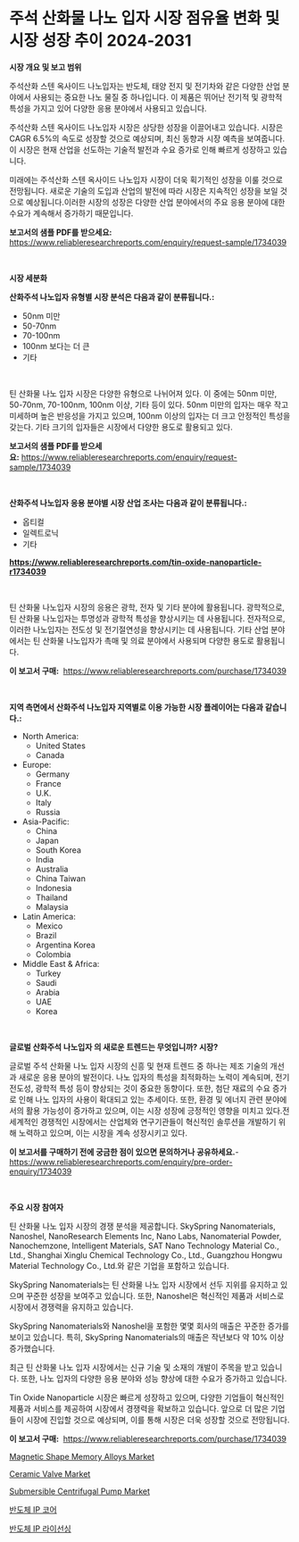 <p><h1>주석 산화물 나노 입자 시장 점유율 변화 및 시장 성장 추이 2024-2031</h1></p><p><strong>시장 개요 및 보고 범위</strong></p>
<p><p>주석산화 스텐 옥사이드 나노입자는 반도체, 태양 전지 및 전기차와 같은 다양한 산업 분야에서 사용되는 중요한 나노 물질 중 하나입니다. 이 제품은 뛰어난 전기적 및 광학적 특성을 가지고 있어 다양한 응용 분야에서 사용되고 있습니다.</p><p>주석산화 스텐 옥사이드 나노입자 시장은 상당한 성장을 이끌어내고 있습니다. 시장은 CAGR 6.5%의 속도로 성장할 것으로 예상되며, 최신 동향과 시장 예측을 보여줍니다. 이 시장은 현재 산업을 선도하는 기술적 발전과 수요 증가로 인해 빠르게 성장하고 있습니다.</p><p>미래에는 주석산화 스텐 옥사이드 나노입자 시장이 더욱 획기적인 성장을 이룰 것으로 전망됩니다. 새로운 기술의 도입과 산업의 발전에 따라 시장은 지속적인 성장을 보일 것으로 예상됩니다.이러한 시장의 성장은 다양한 산업 분야에서의 주요 응용 분야에 대한 수요가 계속해서 증가하기 때문입니다.</p></p>
<p><strong>보고서의 샘플 PDF를 받으세요:</strong> <a href="https://www.reliableresearchreports.com/enquiry/request-sample/1734039">https://www.reliableresearchreports.com/enquiry/request-sample/1734039</a></p>
<p>&nbsp;</p>
<p><strong>시장 세분화</strong></p>
<p><strong>산화주석 나노입자 유형별 시장 분석은 다음과 같이 분류됩니다.:</strong></p>
<p><ul><li>50nm 미만</li><li>50-70nm</li><li>70-100nm</li><li>100nm 보다는 더 큰</li><li>기타</li></ul></p>
<p>&nbsp;</p>
<p><p>틴 산화물 나노 입자 시장은 다양한 유형으로 나뉘어져 있다. 이 중에는 50nm 미만, 50-70nm, 70-100nm, 100nm 이상, 기타 등이 있다. 50nm 미만의 입자는 매우 작고 미세하며 높은 반응성을 가지고 있으며, 100nm 이상의 입자는 더 크고 안정적인 특성을 갖는다. 기타 크기의 입자들은 시장에서 다양한 용도로 활용되고 있다.</p></p>
<p><strong>보고서의 샘플 PDF를 받으세요:</strong>&nbsp;<a href="https://www.reliableresearchreports.com/enquiry/request-sample/1734039">https://www.reliableresearchreports.com/enquiry/request-sample/1734039</a></p>
<p>&nbsp;</p>
<p><strong> 산화주석 나노입자 응용 분야별 시장 산업 조사는 다음과 같이 분류됩니다.:</strong></p>
<p><ul><li>옵티컬</li><li>일렉트로닉</li><li>기타</li></ul></p>
<p><strong><a href="https://www.reliableresearchreports.com/tin-oxide-nanoparticle-r1734039">https://www.reliableresearchreports.com/tin-oxide-nanoparticle-r1734039</a></strong></p>
<p>&nbsp;</p>
<p><p>틴 산화물 나노입자 시장의 응용은 광학, 전자 및 기타 분야에 활용됩니다. 광학적으로, 틴 산화물 나노입자는 투명성과 광학적 특성을 향상시키는 데 사용됩니다. 전자적으로, 이러한 나노입자는 전도성 및 전기절연성을 향상시키는 데 사용됩니다. 기타 산업 분야에서는 틴 산화물 나노입자가 촉매 및 의료 분야에서 사용되며 다양한 용도로 활용됩니다.</p></p>
<p><strong>이 보고서 구매:</strong>&nbsp; <a href="https://www.reliableresearchreports.com/purchase/1734039">https://www.reliableresearchreports.com/purchase/1734039</a></p>
<p>&nbsp;</p>
<p><strong>지역 측면에서 산화주석 나노입자 지역별로 이용 가능한 시장 플레이어는 다음과 같습니다.:</strong></p>
<p><ul>
    <li>
        North America:
        <ul>
            <li>United States</li>
            <li>Canada</li>
        </ul>
    </li>
    <li>
        Europe:
        <ul>
            <li>Germany</li>
            <li>France</li>
            <li>U.K.</li>
            <li>Italy</li>
            <li>Russia</li>
        </ul>
    </li>
    <li>
        Asia-Pacific:
        <ul>
            <li>China</li>
            <li>Japan</li>
            <li>South Korea</li>
            <li>India</li>
            <li>Australia</li>
            <li>China Taiwan</li>
            <li>Indonesia</li>
            <li>Thailand</li>
            <li>Malaysia</li>
        </ul>
    </li>
    <li>
        Latin America:
        <ul>
            <li>Mexico</li>
            <li>Brazil</li>
            <li>Argentina Korea</li>
            <li>Colombia</li>
        </ul>
    </li>
    <li>
        Middle East & Africa:
        <ul>
            <li>Turkey</li>
            <li>Saudi</li>
            <li>Arabia</li>
            <li>UAE</li>
            <li>Korea</li>
        </ul>
    </li>
    </ul></p>
<p>&nbsp;</p>
<p><strong>글로벌 산화주석 나노입자 의 새로운 트렌드는 무엇입니까? 시장?</strong></p>
<p><p>글로벌 주석 산화물 나노 입자 시장의 신흥 및 현재 트렌드 중 하나는 제조 기술의 개선과 새로운 응용 분야의 발전이다. 나노 입자의 특성을 최적화하는 노력이 계속되며, 전기전도성, 광학적 특성 등이 향상되는 것이 중요한 동향이다. 또한, 첨단 재료의 수요 증가로 인해 나노 입자의 사용이 확대되고 있는 추세이다. 또한, 환경 및 에너지 관련 분야에서의 활용 가능성이 증가하고 있으며, 이는 시장 성장에 긍정적인 영향을 미치고 있다.전세계적인 경쟁적인 시장에서는 산업체와 연구기관들이 혁신적인 솔루션을 개발하기 위해 노력하고 있으며, 이는 시장을 계속 성장시키고 있다.</p></p>
<p><strong>이 보고서를 구매하기 전에 궁금한 점이 있으면 문의하거나 공유하세요.</strong>- <a href="https://www.reliableresearchreports.com/enquiry/pre-order-enquiry/1734039">https://www.reliableresearchreports.com/enquiry/pre-order-enquiry/1734039</a></p>
<p>&nbsp;</p>
<p><strong>주요 시장 참여자</strong></p>
<p><p>틴 산화물 나노 입자 시장의 경쟁 분석을 제공합니다. SkySpring Nanomaterials, Nanoshel, NanoResearch Elements Inc, Nano Labs, Nanomaterial Powder, Nanochemzone, Intelligent Materials, SAT Nano Technology Material Co., Ltd., Shanghai Xinglu Chemical Technology Co., Ltd., Guangzhou Hongwu Material Technology Co., Ltd.와 같은 기업을 포함하고 있습니다. </p><p>SkySpring Nanomaterials는 틴 산화물 나노 입자 시장에서 선두 지위를 유지하고 있으며 꾸준한 성장을 보여주고 있습니다. 또한, Nanoshel은 혁신적인 제품과 서비스로 시장에서 경쟁력을 유지하고 있습니다. </p><p>SkySpring Nanomaterials와 Nanoshel을 포함한 몇몇 회사의 매출은 꾸준한 증가를 보이고 있습니다. 특히, SkySpring Nanomaterials의 매출은 작년보다 약 10% 이상 증가했습니다. </p><p>최근 틴 산화물 나노 입자 시장에서는 신규 기술 및 소재의 개발이 주목을 받고 있습니다. 또한, 나노 입자의 다양한 응용 분야와 성능 향상에 대한 수요가 증가하고 있습니다. </p><p>Tin Oxide Nanoparticle 시장은 빠르게 성장하고 있으며, 다양한 기업들이 혁신적인 제품과 서비스를 제공하여 시장에서 경쟁력을 확보하고 있습니다. 앞으로 더 많은 기업들이 시장에 진입할 것으로 예상되며, 이를 통해 시장은 더욱 성장할 것으로 전망됩니다.</p></p>
<p><strong>이 보고서 구매:</strong>&nbsp;&nbsp;<a href="https://www.reliableresearchreports.com/purchase/1734039">https://www.reliableresearchreports.com/purchase/1734039</a></p>
<p><p><a href="https://issuu.com/reportprime-2/docs/magnetic-shape-memory-alloys-market-size-2030.pptx">Magnetic Shape Memory Alloys Market</a></p><p><a href="https://github.com/johnbach50/Market-Research-Report-List-2/blob/main/ceramic-valve-market.md">Ceramic Valve Market</a></p><p><a href="https://github.com/lylyparadise/Market-Research-Report-List-2/blob/main/submersible-centrifugal-pump-market.md">Submersible Centrifugal Pump Market</a></p><p><a href="https://github.com/vsap75a286l/Market-Research-Report-List-1/blob/main/939659025999.md">반도체 IP 코어</a></p><p><a href="https://github.com/Maeennan456456/Market-Research-Report-List-1/blob/main/116995926000.md">반도체 IP 라이선싱</a></p></p>